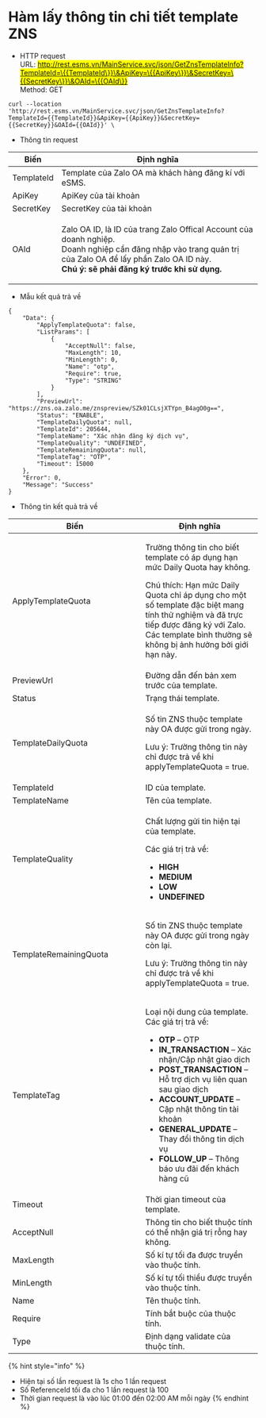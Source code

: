 # Hàm lấy thông tin chi tiết template ZNS

* HTTP request \
  URL: <mark style="color:blue;">http://rest.esms.vn/MainService.svc/json/GetZnsTemplateInfo?TemplateId=\{{TemplateId\}}\&ApiKey=\{{ApiKey\}}\&SecretKey=\{{SecretKey\}}\&OAId=\{{OAId\}}</mark>\
  Method: GET

```
curl --location 'http://rest.esms.vn/MainService.svc/json/GetZnsTemplateInfo?TemplateId={{TemplateId}}&ApiKey={{ApiKey}}&SecretKey={{SecretKey}}&OAId={{OAId}}' \
```

* Thông tin request

| Biến       | Định nghĩa                                                                                                                                                                                                                        |
| ---------- | --------------------------------------------------------------------------------------------------------------------------------------------------------------------------------------------------------------------------------- |
| TemplateId | Template của Zalo OA mà khách hàng đăng kí với eSMS.                                                                                                                                                                              |
| ApiKey     | ApiKey của tài khoản                                                                                                                                                                                                              |
| SecretKey  | SecretKey của tài khoản                                                                                                                                                                                                           |
| OAId       | <p>Zalo OA ID, là ID của trang Zalo Offical Account của doanh nghiệp. <br>Doanh nghiệp cần đăng nhập vào trang quản trị của Zalo OA để lấy phần Zalo OA ID này.<br><strong>Chú ý: sẽ phải đăng ký trước khi sử dụng.</strong></p> |

* Mẫu kết quả trả về

```
{
    "Data": {
        "ApplyTemplateQuota": false,
        "ListParams": [
            {
                "AcceptNull": false,
                "MaxLength": 10,
                "MinLength": 0,
                "Name": "otp",
                "Require": true,
                "Type": "STRING"
            }
        ],
        "PreviewUrl": "https://zns.oa.zalo.me/znspreview/SZk01CLsjXTYpn_B4agO0g==",
        "Status": "ENABLE",
        "TemplateDailyQuota": null,
        "TemplateId": 205644,
        "TemplateName": "Xác nhận đăng ký dịch vụ",
        "TemplateQuality": "UNDEFINED",
        "TemplateRemainingQuota": null,
        "TemplateTag": "OTP",
        "Timeout": 15000
    },
    "Error": 0,
    "Message": "Success"
}
```

* Thông tin kết quả trả về&#x20;

<table><thead><tr><th width="253">Biến</th><th>Định nghĩa</th></tr></thead><tbody><tr><td>ApplyTemplateQuota</td><td><p>Trường thông tin cho biết template có áp dụng hạn mức Daily Quota hay không.</p><p>Chú thích: Hạn mức Daily Quota chỉ áp dụng cho một số template đặc biệt mang tính thử nghiệm và đã trực tiếp được đăng ký với Zalo. Các template bình thường sẽ không bị ảnh hưởng bởi giới hạn này.</p></td></tr><tr><td>PreviewUrl</td><td>Đường dẫn đến bản xem trước của template.</td></tr><tr><td>Status</td><td>Trạng thái template.</td></tr><tr><td>TemplateDailyQuota</td><td><p>Số tin ZNS thuộc template này OA được gửi trong ngày.</p><p>Lưu ý: Trường thông tin này chỉ được trả về khi applyTemplateQuota = true.</p></td></tr><tr><td>TemplateId</td><td>ID của template.</td></tr><tr><td>TemplateName</td><td>Tên của template.</td></tr><tr><td>TemplateQuality</td><td><p></p><p>Chất lượng gửi tin hiện tại của template.</p><p>Các giá trị trả về:</p><ul><li><strong>HIGH</strong></li><li><strong>MEDIUM</strong></li><li><strong>LOW</strong></li><li><strong>UNDEFINED</strong></li></ul></td></tr><tr><td>TemplateRemainingQuota</td><td><p>Số tin ZNS thuộc template này OA được gửi trong ngày còn lại.</p><p>Lưu ý: Trường thông tin này chỉ được trả về khi applyTemplateQuota = true.</p></td></tr><tr><td>TemplateTag</td><td><p></p><p>Loại nội dung của template. Các giá trị trả về:</p><ul><li><strong>OTP</strong> – OTP</li><li><strong>IN_TRANSACTION</strong> – Xác nhận/Cập nhật giao dịch</li><li><strong>POST_TRANSACTION</strong> – Hỗ trợ dịch vụ liên quan sau giao dịch</li><li><strong>ACCOUNT_UPDATE</strong> – Cập nhật thông tin tài khoản</li><li><strong>GENERAL_UPDATE</strong> – Thay đổi thông tin dịch vụ</li><li><strong>FOLLOW_UP</strong> – Thông báo ưu đãi đến khách hàng cũ</li></ul></td></tr><tr><td>Timeout</td><td>Thời gian timeout của template.</td></tr><tr><td>AcceptNull</td><td>Thông tin cho biết thuộc tính có thể nhận giá trị rỗng hay không.</td></tr><tr><td>MaxLength</td><td>Số kí tự tối đa được truyền vào thuộc tính.</td></tr><tr><td>MinLength</td><td>Số kí tự tối thiểu được truyền vào thuộc tính.</td></tr><tr><td>Name</td><td>Tên thuộc tính.</td></tr><tr><td>Require</td><td>Tính bắt buộc của thuộc tính.</td></tr><tr><td>Type</td><td>Định dạng validate của thuộc tính.</td></tr></tbody></table>

{% hint style="info" %}
* Hiện tại số lần request là 1s cho 1 lần request
* Số ReferenceId tối đa cho 1 lần request là 100
* Thời gian request là vào lúc 01:00 đến 02:00 AM mỗi ngày
{% endhint %}

